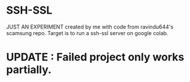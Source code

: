 # SSH-SSL
JUST AN EXPERIMENT created by me with code from ravindu644's scamsung repo.
Target is to run a ssh-ssl server on google colab.



<h1><b>UPDATE : Failed project only works partially.</b></h1>
